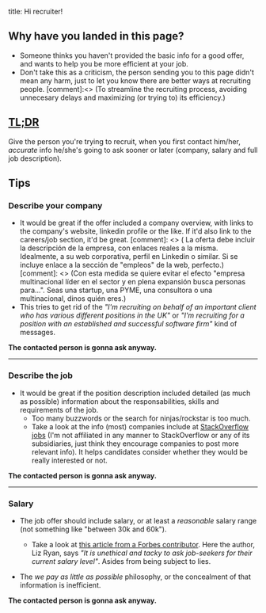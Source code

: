 title: Hi recruiter!

## Why have you landed in this page?
* Someone thinks you haven't provided the basic info for a good offer, and wants to help you be more efficient at your job. 
* Don't take this as a criticism, the person sending you to this page didn't mean any harm, just to let you know there are better ways at recruiting people.
[comment]:<> (To streamline the recruiting process, avoiding unnecesary delays and maximizing (or trying to) its efficiency.)

## [TL;DR](http://bfy.tw/Zw "Too long; didn't read")

Give the person you're trying to recruit, when you first contact him/her, *accurate* info he/she's going to ask sooner or later (company, salary and full job description).

## Tips
### Describe your company
* It would be great if the offer included a company overview, with links to the company's website, linkedin profile or the like. If it'd also link to the careers/job section, it'd be great.
[comment]: <> ( La oferta debe incluir la descripción de la empresa, con enlaces reales a la misma. Idealmente, a su web corporativa, perfil en Linkedin o similar. Si se incluye enlace a la sección de "empleos" de la web, perfecto.)
[comment]: <> (Con esta medida se quiere evitar el efecto "empresa multinacional líder en el sector y en plena expansión busca personas para...". Seas una startup, una PYME, una consultora o una multinacional, dinos quién eres.)
* This tries to get rid of the *"I'm recruiting on behalf of an important client who has various different positions in the UK"* or *"I'm recruiting for a position with an established and successful software firm"* kind of messages. 

**The contacted person is gonna ask anyway.**
- - -
### Describe the job
* It would be great if the position description included detailed (as much as possible) information about the responsabilities, skills and requirements of the job. 
    * Too many buzzwords or the search for ninjas/rockstar is too much. 
    * Take a look at the info (most) companies include at [StackOverflow jobs](https://stackoverflow.com/jobs) (I'm not affiliated in any manner to StackOverflow or any of its subsidiaries, just think they encourage companies to post more relevant info).
 It helps candidates consider whether they would be really interested or not. 

**The contacted person is gonna ask anyway.**
- - -
### Salary
* The job offer should include salary, or at least a *reasonable* salary range (not something like "between 30k and 60k"). 
    * Take a look at [this article from a Forbes contributor](https://www.forbes.com/sites/lizryan/2015/03/30/just-put-the-salary-range-in-your-job-ad-already/). Here the author, Liz Ryan, says *"It is unethical and tacky to ask job-seekers for their current salary level"*. Asides from being subject to lies.

* The *we pay as little as possible* philosophy, or the concealment of that information is inefficient. 

**The contacted person is gonna ask anyway.**
